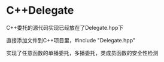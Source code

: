 # C++Delegate

C++委托的源代码实现已经放在了Delegate.hpp下

直接添加文件到C++项目里，#include "Delegate.hpp"

实现了任意函数的单播委托，多播委托，类成员函数的安全性检测
